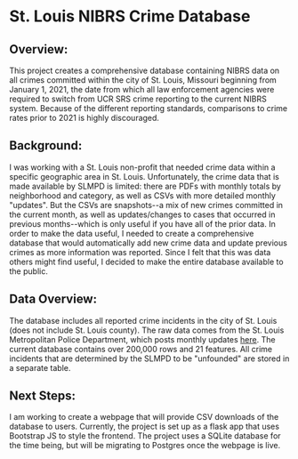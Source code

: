 # St. Louis NIBRS Crime Database

## Overview:
This project creates a comprehensive database containing NIBRS data on all crimes committed within the city of St. Louis, Missouri beginning from January 1, 2021, the date from which all law enforcement agencies were required to switch from UCR SRS crime reporting to the current NIBRS system. Because of the different reporting standards, comparisons to crime rates prior to 2021 is highly discouraged.

## Background:
I was working with a St. Louis non-profit that needed crime data within a specific geographic area in St. Louis. Unfortunately, the crime data that is made available by SLMPD is limited: there are PDFs with monthly totals by neighborhood and category, as well as CSVs with more detailed monthly "updates". But the CSVs are snapshots--a mix of new crimes committed in the current month, as well as updates/changes to cases that occurred in previous months--which is only useful if you have all of the prior data. In order to make the data useful, I needed to create a comprehensive database that would automatically add new crime data and update previous crimes as more information was reported. Since I felt that this was data others might find useful, I decided to make the entire database available to the public.

## Data Overview:
The database includes all reported crime incidents in the city of St. Louis (does not include St. Louis county). The raw data comes from the St. Louis Metropolitan Police Department, which posts monthly updates [here](https://www.slmpd.org/crime_stats.shtml). The current database contains over 200,000 rows and 21 features. All crime incidents that are determined by the SLMPD to be "unfounded" are stored in a separate table.

## Next Steps:
I am working to create a webpage that will provide CSV downloads of the database to users. Currently, the project is set up as a flask app that uses Bootstrap JS to style the frontend. The project uses a SQLite database for the time being, but will be migrating to Postgres once the webpage is live.
